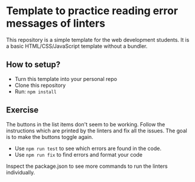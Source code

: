 # Template to practice reading error messages of linters

This repository is a simple template for the web development students. It is a basic HTML/CSS/JavaScript template without a bundler.

## How to setup?

- Turn this template into your personal repo
- Clone this repository
- Run: `npm install`

## Exercise

The buttons in the list items don't seem to be working. Follow the instructions which are printed by the linters and fix all the issues. The goal is to make the buttons toggle again.

- Use `npm run test` to see which errors are found in the code.
- Use `npm run fix` to find errors and format your code

Inspect the package.json to see more commands to run the linters individually.
